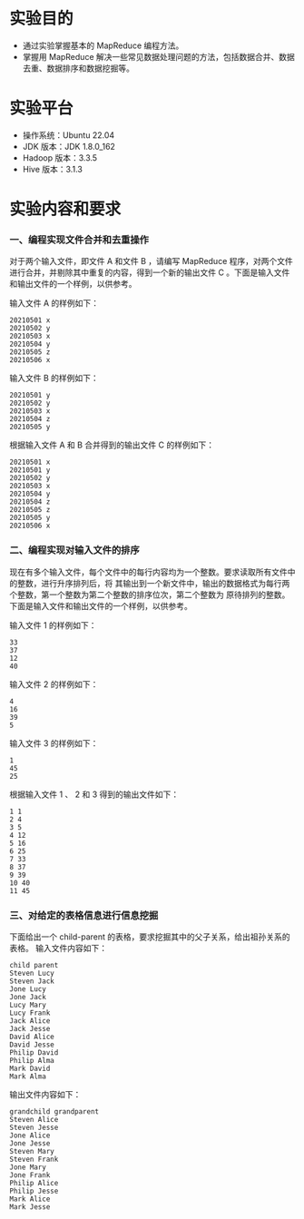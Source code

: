 # 实验目的
- 通过实验掌握基本的 MapReduce 编程方法。
- 掌握用 MapReduce 解决一些常见数据处理问题的方法，包括数据合并、数据去重、数据排序和数据挖掘等。

# 实验平台
- 操作系统：Ubuntu 22.04
- JDK 版本：JDK 1.8.0_162
- Hadoop 版本：3.3.5
- Hive 版本：3.1.3

# 实验内容和要求
### 一、编程实现文件合并和去重操作
对于两个输入文件，即文件 A 和文件 B ，请编写 MapReduce 程序，对两个文件进行合并，并剔除其中重复的内容，得到一个新的输出文件 C 。下面是输入文件和输出文件的一个样例，以供参考。

输入文件 A 的样例如下：

```
20210501 x
20210502 y
20210503 x
20210504 y
20210505 z
20210506 x
```

输入文件 B 的样例如下：

```
20210501 y
20210502 y
20210503 x
20210504 z
20210505 y
```

根据输入文件 A 和 B 合并得到的输出文件 C 的样例如下：

```
20210501 x
20210501 y
20210502 y
20210503 x
20210504 y
20210504 z
20210505 z
20210505 y
20210506 x
```

### 二、编程实现对输入文件的排序

现在有多个输入文件，每个文件中的每行内容均为一个整数。要求读取所有文件中的整数，进行升序排列后，将 其输出到一个新文件中，输出的数据格式为每行两个整数，第一个整数为第二个整数的排序位次，第二个整数为 原待排列的整数。下面是输入文件和输出文件的一个样例，以供参考。 

输入文件 1 的样例如下：

```
33
37
12
40
```

输入文件 2 的样例如下：

```
4
16
39
5
```

输入文件 3 的样例如下：

```
1
45
25
```

根据输入文件 1 、 2 和 3 得到的输出文件如下：

```
1 1
2 4
3 5
4 12
5 16
6 25
7 33
8 37
9 39
10 40
11 45
```

### 三、对给定的表格信息进行信息挖掘

下面给出一个 child-parent 的表格，要求挖掘其中的父子关系，给出祖孙关系的表格。 输入文件内容如下：

```
child parent
Steven Lucy
Steven Jack
Jone Lucy
Jone Jack
Lucy Mary
Lucy Frank
Jack Alice
Jack Jesse
David Alice
David Jesse
Philip David
Philip Alma
Mark David
Mark Alma
```

输出文件内容如下：

```
grandchild grandparent
Steven Alice
Steven Jesse
Jone Alice
Jone Jesse
Steven Mary
Steven Frank
Jone Mary
Jone Frank
Philip Alice
Philip Jesse
Mark Alice
Mark Jesse
```
